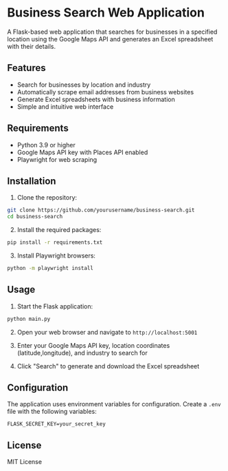 # Business Search Web Application

A Flask-based web application that searches for businesses in a specified location using the Google Maps API and generates an Excel spreadsheet with their details.

## Features

- Search for businesses by location and industry
- Automatically scrape email addresses from business websites
- Generate Excel spreadsheets with business information
- Simple and intuitive web interface

## Requirements

- Python 3.9 or higher
- Google Maps API key with Places API enabled
- Playwright for web scraping

## Installation

1. Clone the repository:
```bash
git clone https://github.com/yourusername/business-search.git
cd business-search
```

2. Install the required packages:
```bash
pip install -r requirements.txt
```

3. Install Playwright browsers:
```bash
python -m playwright install
```

## Usage

1. Start the Flask application:
```bash
python main.py
```

2. Open your web browser and navigate to `http://localhost:5001`

3. Enter your Google Maps API key, location coordinates (latitude,longitude), and industry to search for

4. Click "Search" to generate and download the Excel spreadsheet

## Configuration

The application uses environment variables for configuration. Create a `.env` file with the following variables:

```
FLASK_SECRET_KEY=your_secret_key
```

## License

MIT License 